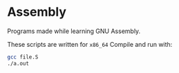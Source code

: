 # Assembly

Programs made while learning GNU Assembly.

These scripts are written for `x86_64`
Compile and run with:

``` bash
gcc file.S
./a.out
```
